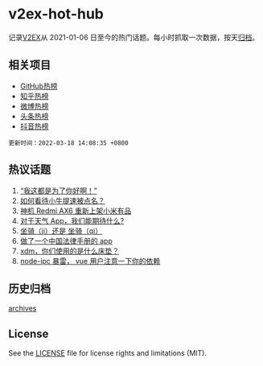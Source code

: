# v2ex-hot-hub

 记录[V2EX](https://www.v2ex.com/)从 2021-01-06 日至今的热门话题。每小时抓取一次数据，按天[归档](archives)。
 
 ## 相关项目

- [GitHub热榜](https://github.com/snaildev/github-hot-hub)
- [知乎热榜](https://github.com/snaildev/zhihu-hot-hub)
- [微博热榜](https://github.com/snaildev/weibo-hot-hub)
- [头条热榜](https://github.com/snaildev/toutiao-hot-hub)
- [抖音热榜](https://github.com/snaildev/douyin-hot-hub)


 `更新时间：2022-03-18 14:08:35 +0800`

## 热议话题

1. [“我这都是为了你好啊！”](https://www.v2ex.com/t/841054)
1. [如何看待小牛提速被点名？](https://www.v2ex.com/t/841169)
1. [神机 Redmi AX6 重新上架小米有品](https://www.v2ex.com/t/841070)
1. [对于天气 App，我们能期待什么?](https://www.v2ex.com/t/841058)
1. [坐骑（ji）还是 坐骑（qi）](https://www.v2ex.com/t/841179)
1. [做了一个中国法律手册的 app](https://www.v2ex.com/t/841041)
1. [xdm，你们使用的是什么床垫？](https://www.v2ex.com/t/841183)
1. [node-ipc 暴雷， vue 用户注意一下你的依赖](https://www.v2ex.com/t/841188)

## 历史归档

[archives](archives)

## License

See the [LICENSE](LICENSE) file for license rights and limitations (MIT).
